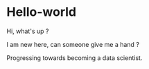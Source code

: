 # Hello-world

Hi, what's up ?

I am new here, can someone give me a hand ?

Progressing towards becoming a data scientist.
